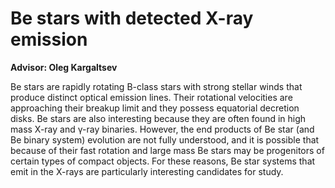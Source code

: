 # Be stars with detected X-ray emission

**Advisor: Oleg Kargaltsev**

Be stars are rapidly rotating B-class stars with strong stellar winds that produce distinct optical emission lines. Their rotational velocities are approaching their breakup limit and they possess equatorial decretion disks. Be stars are also interesting because they are often found in high mass X-ray and γ-ray binaries. However, the end products of Be star (and Be binary system) evolution are not fully understood, and it is possible that because of their fast rotation and large mass Be stars may be progenitors of certain types of compact objects. For these reasons, Be star systems that emit in the X-rays are particularly interesting candidates for study.

